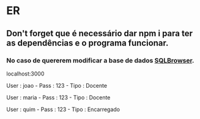 # ER

## Don't forget que é necessário dar npm i para ter as dependências e o programa funcionar.

### No caso de quererem modificar a base de dados [SQLBrowser](https://sqlitebrowser.org/).

localhost:3000

User : joao - Pass : 123 - Tipo : Docente

User : maria - Pass : 123 - Tipo : Docente

User : quim - Pass : 123 - Tipo : Encarregado
